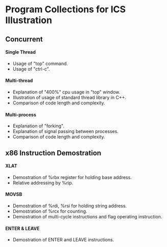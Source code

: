 # Program Collections for ICS Illustration
## Concurrent
#### Single Thread
- Usage of "top" command.
- Usage of "ctrl-c".
#### Multi-thread
- Explanation of "400%" cpu usage in "top" window.
- Illustration of usage of standard thread library in C++.
- Comparison of code length and complexity.
#### Multi-process
- Explanation of "forking".
- Explanation of signal passing between processes.
- Comparison of code length and complexity.
## x86 Instruction Demostration
#### XLAT
- Demostration of %rbx register for holding base address.
- Relative addressing by %rip.
#### MOVSB
- Demostration of %rdi, %rsi for holding string address.
- Demostration of %rcx for counting.
- Demostration of multi-cycle instructions and flag operating instruction.
#### ENTER & LEAVE
- Demostration of ENTER and LEAVE instructions.
